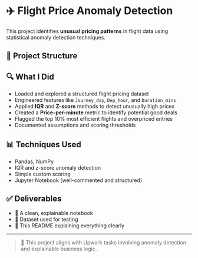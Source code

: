 # ✈️ Flight Price Anomaly Detection

This project identifies **unusual pricing patterns** in flight data using statistical anomaly detection techniques.

## 📁 Project Structure


## 🔍 What I Did

- Loaded and explored a structured flight pricing dataset
- Engineered features like `Journey_day`, `Dep_hour`, and `Duration_mins`
- Applied **IQR** and **Z-score** methods to detect unusually high prices
- Created a **Price-per-minute** metric to identify potential good deals
- Flagged the top 10% most efficient flights and overpriced entries
- Documented assumptions and scoring thresholds

## 📊 Techniques Used

- Pandas, NumPy
- IQR and z-score anomaly detection
- Simple custom scoring
- Jupyter Notebook (well-commented and structured)

## ✅ Deliverables

- 📓 A clean, explainable notebook
- 📁 Dataset used for testing
- 🧾 This README explaining everything clearly

---

> 🚀 This project aligns with Upwork tasks involving anomaly detection and explainable business logic.


